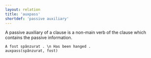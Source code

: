 ```yaml
---
layout: relation
title: 'auxpass'
shortdef: 'passive auxiliary'
---
```


A passive auxiliary of a clause is a non-main verb of the clause which contains the passive information.

~~~ sdparse
A fost spânzurat . \n Has been hanged . 
auxpass(spânzurat, fost)
~~~
